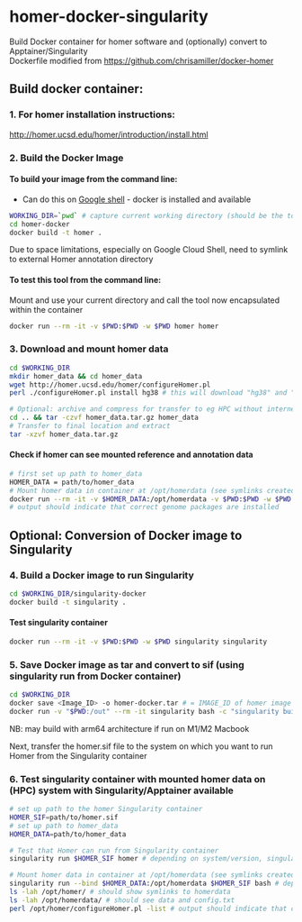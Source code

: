 # homer-docker-singularity
Build Docker container for homer software and (optionally) convert to Apptainer/Singularity  
Dockerfile modified from https://github.com/chrisamiller/docker-homer

## Build docker container:  

### 1. For homer installation instructions:  
http://homer.ucsd.edu/homer/introduction/install.html   

### 2. Build the Docker Image

#### To build your image from the command line:
* Can do this on [Google shell](https://shell.cloud.google.com) - docker is installed and available

```bash
WORKING_DIR=`pwd` # capture current working directory (should be the top-level homer-docker-singularity directory)
cd homer-docker
docker build -t homer .
```

Due to space limitations, especially on Google Cloud Shell, need to symlink to external Homer annotation directory  

#### To test this tool from the command line:
Mount and use your current directory and call the tool now encapsulated within the container
```bash
docker run --rm -it -v $PWD:$PWD -w $PWD homer homer
```

### 3. Download and mount homer data
```bash
cd $WORKING_DIR
mkdir homer_data && cd homer_data
wget http://homer.ucsd.edu/homer/configureHomer.pl
perl ./configureHomer.pl install hg38 # this will download "hg38" and "human" annotation packages

# Optional: archive and compress for transfer to eg HPC without internet access
cd .. && tar -czvf homer_data.tar.gz homer_data
# Transfer to final location and extract
tar -xzvf homer_data.tar.gz
```

#### Check if homer can see mounted reference and annotation data
```bash
# first set up path to homer_data
HOMER_DATA = path/to/homer_data
# Mount homer data in container at /opt/homerdata (see symlinks created in Dockerfile)
docker run --rm -it -v $HOMER_DATA:/opt/homerdata -v $PWD:$PWD -w $PWD homer /usr/bin/perl /opt/homer/configureHomer.pl -list
# output should indicate that correct genome packages are installed
```

## Optional: Conversion of Docker image to Singularity

### 4. Build a Docker image to run Singularity

```bash
cd $WORKING_DIR/singularity-docker
docker build -t singularity .
```

#### Test singularity container
```bash
docker run --rm -it -v $PWD:$PWD -w $PWD singularity singularity
```

### 5. Save Docker image as tar and convert to sif (using singularity run from Docker container)
```bash
cd $WORKING_DIR
docker save <Image_ID> -o homer-docker.tar # = IMAGE_ID of homer image
docker run -v "$PWD:/out" --rm -it singularity bash -c "singularity build /out/homer.sif docker-archive:///out/homer-docker.tar"
```
NB: may build with arm64 architecture if run on M1/M2 Macbook  

Next, transfer the homer.sif file to the system on which you want to run Homer from the Singularity container

### 6. Test singularity container with mounted homer data on (HPC) system with Singularity/Apptainer available
```bash
# set up path to the homer Singularity container
HOMER_SIF=path/to/homer.sif
# set up path to homer_data
HOMER_DATA=path/to/homer_data

# Test that Homer can run from Singularity container
singularity run $HOMER_SIF homer # depending on system/version, singularity is now apptainer

# Mount homer data in container at /opt/homerdata (see symlinks created in Dockerfile)
singularity run --bind $HOMER_DATA:/opt/homerdata $HOMER_SIF bash # depending on system/version, singularity is now apptainer
ls -lah /opt/homer/ # should show symlinks to homerdata
ls -lah /opt/homerdata/ # should see data and config.txt
perl /opt/homer/configureHomer.pl -list # output should indicate that correct genome packages are installed
```

